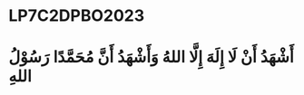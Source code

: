 # LP7C2DPBO2023
# أَشْهَدُ أَنْ لَا إِلَهَ إِلَّا اللهُ وَأَشْهَدُ أَنَّ مُحَمَّدًا رَسُوْلُ اللهِ



